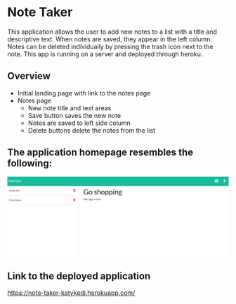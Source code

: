 # Note Taker
This application allows the user to add new notes to a list with a title and descriptive text. When notes are saved, they appear in the left column. Notes can be deleted individually by pressing the trash icon next to the note. This app is running on a server and deployed through heroku.

## Overview
* Initial landing page with link to the notes page
* Notes page
  - New note title and text areas
  - Save button saves the new note
  - Notes are saved to left side column
  - Delete buttons delete the notes from the list

## The application homepage resembles the following:
![Application screenshot](https://github.com/KatyKedi/note-taker/blob/main/Develop/public/assets/images/note-taker.png?raw=true)

## Link to the deployed application
https://note-taker-katykedi.herokuapp.com/
